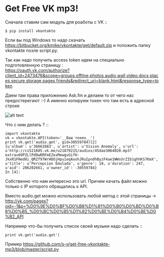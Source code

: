 Get Free VK mp3!
======================

Сначала ставим сам модуль для роаботы с VK  ::

    $ pip install vkontakte

Если вы под Windows то надо скачать https://bitbucket.org/kmike/vkontakte/get/default.zip 
и положить папку vkontakte позле script.py. 

Так как надо получить access token идем на специально подготовленную страницу :  
https://oauth.vk.com/authorize?client_id=2473476&scope=groups,offline,photos,audio,wall,video,docs,places,secure,storage,pages,friends&redirect_uri=blank.html&response_type=token

Даем там права приложению Ask.fm и делаем то от чего нас предостерегают :-) 
А именно копируем токен что там есть в адресной строке

![alt text](https://raw.github.com/s-y/get-free-vkontakte-mp3/master/screen.png "Logo Title Text 1")

Что с ним делать ? ::

    import vkontakte
    vk = vkontakte.API(token='__Ваш токен__')
    print vk.get('audio.get', gid=30559784)[2]
    {u'album': u'36662883', u'artist': u'Vision Anomaly', u'url': u'http://cs521605.vk.me/u21879215/audios/45dae3064020.mp3?extra=69PZLlPd0wRRFmEZexMewgvGifH-JkxR1FHed0i_QRZf97WrHOOjHpuieqAxohJRuIpndhByzF4ae1WWsUrZIb1ghhKS7KmX', u'title': u'Percepcion Emulada', u'genre': 18, u'duration': 247, u'aid': 206202661, u'owner_id': -30559784}
    In [4]: 
Собственно что нам интересно это url. 
Причем качать файл можно только с IP которого обращались к API.

Вместо audio.get можно использовать любой метод с этой страницы -> http://vk.com/pages?oid=-1&p=%D0%9E%D0%BF%D0%B8%D1%81%D0%B0%D0%BD%D0%B8%D0%B5_%D0%BC%D0%B5%D1%82%D0%BE%D0%B4%D0%BE%D0%B2_API

Например что-бы получить список своей музыки надо сделать ::

    print vk.get('audio.get')

Пример https://github.com/s-y/get-free-vkontakte-mp3/blob/master/script.py
